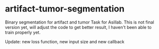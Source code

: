 # artifact-tumor-segmentation
Binary segmentation for artifact and tumor
Task for Asillab. This is not final version yet, will adjust the code to get better result, I haven't been able to train properly yet.

Update: new loss function, new input size and new callback
